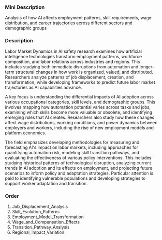 ### Mini Description

Analysis of how AI affects employment patterns, skill requirements, wage distribution, and career trajectories across different sectors and demographic groups

### Description

Labor Market Dynamics in AI safety research examines how artificial intelligence technologies transform employment patterns, workforce composition, and labor relations across industries and regions. This includes studying both immediate disruptions from automation and longer-term structural changes in how work is organized, valued, and distributed. Researchers analyze patterns of job displacement, creation, and transformation, while developing frameworks to predict future labor market trajectories as AI capabilities advance.

A key focus is understanding the differential impacts of AI adoption across various occupational categories, skill levels, and demographic groups. This involves mapping how automation potential varies across tasks and jobs, examining which skills become more valuable or obsolete, and identifying emerging roles that AI creates. Researchers also study how these changes affect wage distributions, working conditions, and power dynamics between employers and workers, including the rise of new employment models and platform economies.

The field emphasizes developing methodologies for measuring and forecasting AI's impact on labor markets, including approaches for quantifying automation risk, modeling skill transition pathways, and evaluating the effectiveness of various policy interventions. This includes studying historical patterns of technological disruption, analyzing current trends in AI adoption and its effects on employment, and projecting future scenarios to inform policy and adaptation strategies. Particular attention is paid to identifying vulnerable populations and developing strategies to support worker adaptation and transition.

### Order

1. Job_Displacement_Analysis
2. Skill_Evolution_Patterns
3. Employment_Model_Transformation
4. Wage_and_Compensation_Effects
5. Transition_Pathway_Analysis
6. Regional_Impact_Variation
